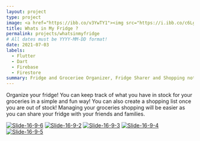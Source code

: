 ```yaml
---
layout: project
type: project
image: <a href="https://ibb.co/v3YwTY1"><img src="https://i.ibb.co/c6LgZLJ/Frame-10.png" alt="Frame-10" border="0"></a>
title: Whats in My Fridge ? 
permalink: projects/whatsinmyfridge
# All dates must be YYYY-MM-DD format!
date: 2021-07-03
labels:
  - Flutter
  - Dart
  - Firebase
  - Firestore
summary: Fridge and Groceriee Organizer, Fridge Sharer and Shopping notes
---
```

Organize your fridge! You can keep track of what you have in stock for your groceries in a simple and fun way! You can also create a shopping list once you are out of stock! Managing your groceries shopping will be easier as you can share your fridge with your friends and families.

<a href="https://ibb.co/H7WVN3q"><img src="https://i.ibb.co/b1SPHDX/Slide-16-9-6.png" alt="Slide-16-9-6" border="0"></a>
<a href="https://ibb.co/s5qR4qt"><img src="https://i.ibb.co/4sptLpJ/Slide-16-9-2.png" alt="Slide-16-9-2" border="0"></a>
<a href="https://ibb.co/RhFTMRq"><img src="https://i.ibb.co/4sqRDhH/Slide-16-9-3.png" alt="Slide-16-9-3" border="0"></a>
<a href="https://ibb.co/pJ9YpYb"><img src="https://i.ibb.co/vZK080V/Slide-16-9-4.png" alt="Slide-16-9-4" border="0"></a>
<a href="https://ibb.co/tpfdwMb"><img src="https://i.ibb.co/Wv9TNWc/Slide-16-9-5.png" alt="Slide-16-9-5" border="0"></a>
